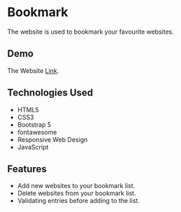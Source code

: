 # Bookmark

The website is used to bookmark your favourite websites.

## Demo
The Website [Link](https://omarsamirr.github.io/Bookmark/).

## Technologies Used

* HTML5
* CSS3
* Bootstrap 5
* fontawesome
* Responsive Web Design
* JavaScript

## Features

* Add new websites to your bookmark list.
* Delete websites from your bookmark list.
* Validating entries before adding to the list.
